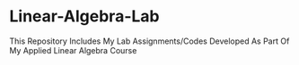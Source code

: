 # Linear-Algebra-Lab
This Repository Includes My Lab Assignments/Codes Developed As Part Of My Applied Linear Algebra Course
